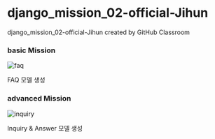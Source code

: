 # django_mission_02-official-Jihun
django_mission_02-official-Jihun created by GitHub Classroom

### basic Mission

![faq](https://user-images.githubusercontent.com/79683614/163951721-82398753-d9aa-401e-9cb0-10e321ad7507.jpg)

FAQ 모델 생성

### advanced Mission

![inquiry](https://user-images.githubusercontent.com/79683614/163951709-f5ac2510-0a03-4f9c-af54-ef16d1bc9043.jpg)

Inquiry & Answer 모델 생성
